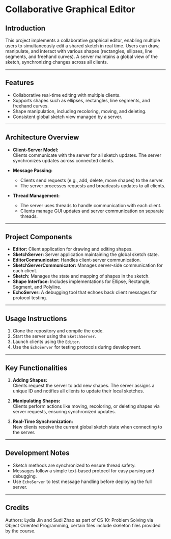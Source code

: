 # Collaborative Graphical Editor

## Introduction
This project implements a collaborative graphical editor, enabling multiple users to simultaneously edit a shared sketch in real time. Users can draw, manipulate, and interact with various shapes (rectangles, ellipses, line segments, and freehand curves). A server maintains a global view of the sketch, synchronizing changes across all clients.

---

## Features
- Collaborative real-time editing with multiple clients.
- Supports shapes such as ellipses, rectangles, line segments, and freehand curves.
- Shape manipulation, including recoloring, moving, and deleting.
- Consistent global sketch view managed by a server.

---

## Architecture Overview
- **Client-Server Model:**  
  Clients communicate with the server for all sketch updates. The server synchronizes updates across connected clients.

- **Message Passing:**  
  - Clients send requests (e.g., add, delete, move shapes) to the server.  
  - The server processes requests and broadcasts updates to all clients.

- **Thread Management:**  
  - The server uses threads to handle communication with each client.  
  - Clients manage GUI updates and server communication on separate threads.

---

## Project Components
- **Editor:** Client application for drawing and editing shapes.
- **SketchServer:** Server application maintaining the global sketch state.
- **EditorCommunicator:** Handles client-server communication.
- **SketchServerCommunicator:** Manages server-side communication for each client.
- **Sketch:** Manages the state and mapping of shapes in the sketch.
- **Shape Interface:** Includes implementations for Ellipse, Rectangle, Segment, and Polyline.
- **EchoServer:** A debugging tool that echoes back client messages for protocol testing.

---

## Usage Instructions
1. Clone the repository and compile the code.
2. Start the server using the `SketchServer`.
3. Launch clients using the `Editor`.
4. Use the `EchoServer` for testing protocols during development.

---

## Key Functionalities
1. **Adding Shapes:**  
   Clients request the server to add new shapes. The server assigns a unique ID and notifies all clients to update their local sketches.

2. **Manipulating Shapes:**  
   Clients perform actions like moving, recoloring, or deleting shapes via server requests, ensuring synchronized updates.

3. **Real-Time Synchronization:**  
   New clients receive the current global sketch state when connecting to the server.

---

## Development Notes
- Sketch methods are synchronized to ensure thread safety.
- Messages follow a simple text-based protocol for easy parsing and debugging.
- Use `EchoServer` to test message handling before deploying the full server.

---

## Credits
Authors: Lydia Jin and Sudi Zhao as part of CS 10: Problem Solving via Object Oriented Programming, certain files include skeleton files provided by the course.

